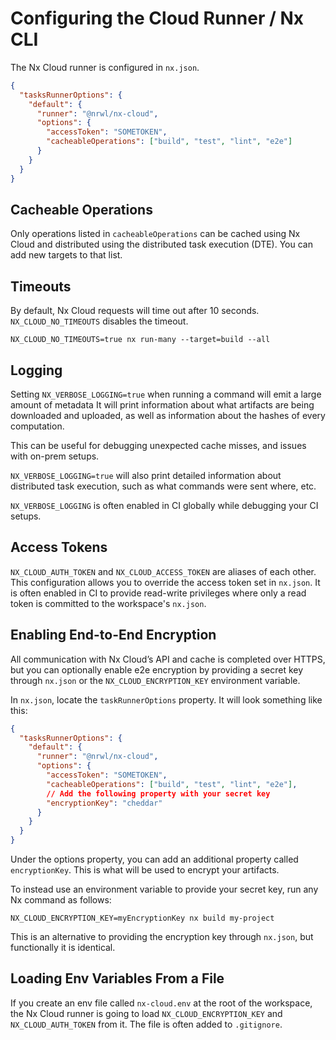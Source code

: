 # Configuring the Cloud Runner / Nx CLI

The Nx Cloud runner is configured in `nx.json`.

```json
{
  "tasksRunnerOptions": {
    "default": {
      "runner": "@nrwl/nx-cloud",
      "options": {
        "accessToken": "SOMETOKEN",
        "cacheableOperations": ["build", "test", "lint", "e2e"]
      }
    }
  }
}
```

## Cacheable Operations

Only operations listed in `cacheableOperations` can be cached using Nx Cloud and distributed using the distributed task execution (DTE). You can add new targets to that list.

## Timeouts

By default, Nx Cloud requests will time out after 10 seconds. `NX_CLOUD_NO_TIMEOUTS` disables the timeout.

```shell
NX_CLOUD_NO_TIMEOUTS=true nx run-many --target=build --all
```

## Logging

Setting `NX_VERBOSE_LOGGING=true` when running a command will emit a large amount of metadata It will print information about what artifacts are being downloaded and uploaded, as well as information about the hashes of every computation.

This can be useful for debugging unexpected cache misses, and issues with on-prem setups.

`NX_VERBOSE_LOGGING=true` will also print detailed information about distributed task execution, such as what commands were sent where, etc.

`NX_VERBOSE_LOGGING` is often enabled in CI globally while debugging your CI setups.

## Access Tokens

`NX_CLOUD_AUTH_TOKEN` and `NX_CLOUD_ACCESS_TOKEN` are aliases of each other. This configuration allows you to override the access token set in `nx.json`. It is often enabled in CI to provide read-write privileges where only a read token is committed to the workspace's `nx.json`.

## Enabling End-to-End Encryption

All communication with Nx Cloud’s API and cache is completed over HTTPS, but you can optionally enable e2e encryption by providing a secret key through `nx.json` or the `NX_CLOUD_ENCRYPTION_KEY` environment variable.

In `nx.json`, locate the `taskRunnerOptions` property. It will look something like this:

```json
{
  "tasksRunnerOptions": {
    "default": {
      "runner": "@nrwl/nx-cloud",
      "options": {
        "accessToken": "SOMETOKEN",
        "cacheableOperations": ["build", "test", "lint", "e2e"],
        // Add the following property with your secret key
        "encryptionKey": "cheddar"
      }
    }
  }
}
```

Under the options property, you can add an additional property called `encryptionKey`. This is what will be used to encrypt your artifacts.

To instead use an environment variable to provide your secret key, run any Nx command as follows:

```shell
NX_CLOUD_ENCRYPTION_KEY=myEncryptionKey nx build my-project
```

This is an alternative to providing the encryption key through `nx.json`, but functionally it is identical.

## Loading Env Variables From a File

If you create an env file called `nx-cloud.env` at the root of the workspace, the Nx Cloud runner is going to load `NX_CLOUD_ENCRYPTION_KEY` and `NX_CLOUD_AUTH_TOKEN` from it. The file is often added to `.gitignore`.
